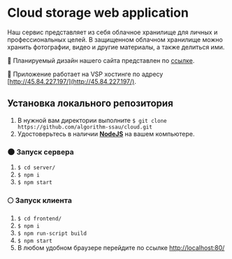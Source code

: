 # Cloud storage web application

Наш сервис представляет из себя облачное хранилище для личных и профессиональных целей. 
В защищенном облачном хранилище можно хранить фотографии, видео и другие материалы, а также делиться ими. 

💖 Планируемый дизайн нашего сайта представлен по [ссылке](https://www.figma.com/file/ETcnTYk3vPsP0arehmRPWT/mern-cloud?node-id=1%3A4).

🦄 Приложение работает на VSP хостинге по адресу [http://45.84.227.197/](http://45.84.227.197/).

## Установка локального репозитория

1. В нужной вам директории выполните 
```$ git clone https://github.com/algorithm-ssau/cloud.git```
2. Удостоверьтесь в наличии [**NodeJS**](https://nodejs.org/en/) на вашем компьютере.

### 🌑 Запуск сервера 

1. ```$ cd server/```
2. ```$ npm i```
3. ```$ npm start```

### 🌕 Запуск клиента

1. ```$ cd frontend/```
2. ```$ npm i```
3. ```$ npm run-script build```
4. ```$ npm start```
5. В любом удобном браузере перейдите по ссылке [http://localhost:80/](http://localhost:80)
